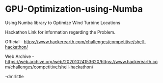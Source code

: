 # GPU-Optimization-using-Numba
Using Numba library to Optimize Wind Turbine Locations

Hackathon Link for information regarding the Problem.

Official - https://www.hackerearth.com/challenges/competitive/shell-hackathon/

Web Archive - https://web.archive.org/web/20201024153620/https://www.hackerearth.com/challenges/competitive/shell-hackathon/

-dmrlittle

